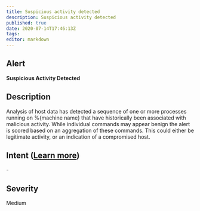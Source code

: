 ```yaml
---
title: Suspicious activity detected
description: Suspicious activity detected
published: true
date: 2020-07-14T17:46:13Z
tags:
editor: markdown
---
```


## Alert
**Suspicious Activity Detected**

## Description
Analysis of host data has detected a sequence of one or more processes running on %{machine name} that have historically been associated with malicious activity. While individual commands may appear benign the alert is scored based on an aggregation of these commands. This could either be legitimate activity, or an indication of a compromised host.

## Intent ([Learn more](/public/security/alerts/intentions.md))
\-

## Severity
Medium




